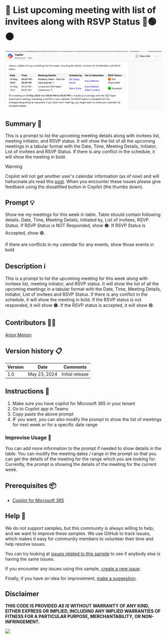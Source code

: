# 🚀 List upcoming meeting with list of invitees along with RSVP Status 📆🟢🟠

![Demo of meeting list with invitees and rsvp](./assets/demo.png)

## Summary 📜

This is a prompt to list the upcoming meeting details along with invitees list, meeting initiator, and RSVP status. It will show the list of all the upcoming meetings in a tabular format with the Date, Time, Meeting Details, Initiator, List of invitees and RSVP Status. If there is any conflict in the schedule, it will show the meeting in bold.

> [!WARNING] 
> Copilot will not get another user's calendar information (as of now) and will hallucinate pls read this [post](https://www.linkedin.com/posts/mahmoudhamedhassan_microsoftcopilottips-modernworkplaceai-copilotformicrosoft365-activity-7154581557679210496-6jLG?lipi=urn%3Ali%3Apage%3Ad_flagship3_detail_base%3B6rXTR9lRSGiLpSCjT4RgNQ%3D%3D).
When you encounter these issues please give feedback using the dissatified button in Copilot (the thumbs down).

## Prompt 💡

Show me my meetings for this week in table. Table should contain following details. Date, Time, Meeting Details, Initiated by, List of invitees, RSVP Status.
If RSVP Status is NOT Responded, show 🟠. If RSVP Status is Accepted, show 🟢.

If there are conflicts in my calendar for any events, show those events in bold

## Description ℹ️

This is a prompt to list the upcoming meeting for this week along with invitees list, meeting initiator, and RSVP status. It will show the list of all the upcoming meetings in a tabular format with the Date, Time, Meeting Details, Initiator, List of invitees and RSVP Status. If there is any conflict in the schedule, it will show the meeting in bold.
If the RSVP status is not responded, it will show 🟠. If the RSVP status is accepted, it will show 🟢.

## Contributors 👨‍💻

[Arjun Menon](https://github.com/arjunumenon)

## Version history 📋

Version|Date|Comments
-------|----|--------
1.0|May 23, 2024|Initial release

## Instructions 📝

1. Make sure you have copilot for Microsoft 365 in your tenant
2. Go to Copilot app in Teams
3. Copy paste the above prompt
4. IF you want, you can also modify the prompt to show the list of meetings for next week or for a specific date range

### Improvise Usage 🚀

You can add more information to the prompt if needed to show details in the table. You can modify the meeting dates / range  in the prompt so that you can get the details of the meeting for the range which you are looking for. Currently, the prompt is showing the details of the meeting for the current week.

## Prerequisites 📦

* [Copilot for Microsoft 365](https://developer.microsoft.com/microsoft-365/dev-program)

## Help 💁

We do not support samples, but this community is always willing to help, and we want to improve these samples. We use GitHub to track issues, which makes it easy for  community members to volunteer their time and help resolve issues.

You can try looking at [issues related to this sample](https://github.com/pnp/copilot-prompts/issues?q=label%3A%22sample%3A%20YOUR-SAMPLE-NAME%22) to see if anybody else is having the same issues.

If you encounter any issues using this sample, [create a new issue](https://github.com/pnp/copilot-prompts/issues/new).

Finally, if you have an idea for improvement, [make a suggestion](https://github.com/pnp/copilot-prompts/issues/new).

## Disclaimer

**THIS CODE IS PROVIDED *AS IS* WITHOUT WARRANTY OF ANY KIND, EITHER EXPRESS OR IMPLIED, INCLUDING ANY IMPLIED WARRANTIES OF FITNESS FOR A PARTICULAR PURPOSE, MERCHANTABILITY, OR NON-INFRINGEMENT.**

![](https://m365-visitor-stats.azurewebsites.net/SamplesGallery/copilotprompts-m365-meeting-list-invitees-rsvp)
